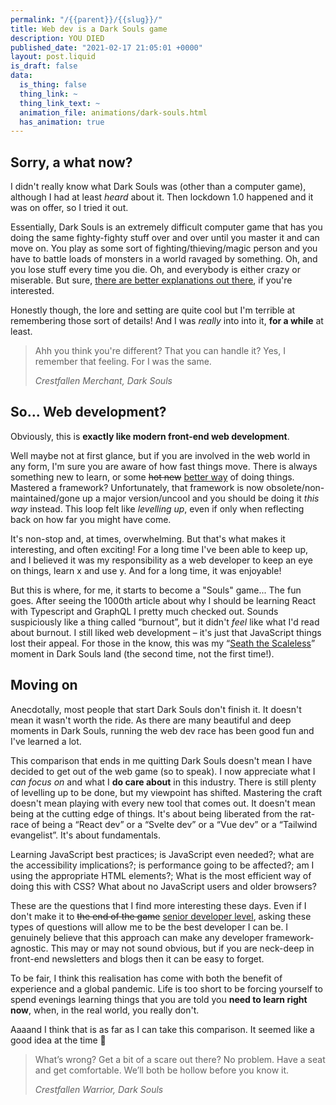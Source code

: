 ```yaml
---
permalink: "/{{parent}}/{{slug}}/"
title: Web dev is a Dark Souls game
description: YOU DIED
published_date: "2021-02-17 21:05:01 +0000"
layout: post.liquid
is_draft: false
data:
  is_thing: false
  thing_link: ~
  thing_link_text: ~
  animation_file: animations/dark-souls.html
  has_animation: true
---
```

## Sorry, a what now?

I didn't really know what Dark Souls was (other than a computer game), although I had at least _heard_ about it. Then lockdown 1.0 happened and it was on offer, so I tried it out.

Essentially, Dark Souls is an extremely difficult computer game that has you doing the same fighty-fighty stuff over and over until you master it and can move on. You play as some sort of fighting/thieving/magic person and you have to battle loads of monsters in a world ravaged by something. Oh, and you lose stuff every time you die. Oh, and everybody is either crazy or miserable. But sure, [there are better explanations out there](https://kotaku.com/what-dark-souls-is-really-all-about-5874599), if you're interested.

Honestly though, the lore and setting are quite cool but I'm terrible at remembering those sort of details! And I was _really_ into into it, **for a while** at least.

<blockquote>
  <p>Ahh you think you're different? That you can handle it? Yes, I remember that feeling. For I was the same.</p>
  <cite>Crestfallen Merchant, Dark Souls</cite>
</blockquote>

## So... Web development?

Obviously, this is **exactly like modern front-end web development**.

Well maybe not at first glance, but if you are involved in the web world in any form, I'm sure you are aware of how fast things move. There is always something new to learn, or some <del>hot new</del> <ins>better way</ins> of doing things. Mastered a framework? Unfortunately, that framework is now obsolete/non-maintained/gone up a major version/uncool and you should be doing it _this way_ instead. This loop felt like _levelling up_, even if only when reflecting back on how far you might have come.

It's non-stop and, at times, overwhelming. But that's what makes it interesting, and often exciting! For a long time I've been able to keep up, and I believed it was my responsibility as a web developer to keep an eye on things, learn x and use y. And for a long time, it was enjoyable!

But this is where, for me, it starts to become a "Souls" game... The fun goes. After seeing the 1000th article about why I should be learning React with Typescript and GraphQL I pretty much checked out. Sounds suspiciously like a thing called &ldquo;burnout&rdquo;, but it didn't _feel_ like what I'd read about burnout. I still liked web development &ndash; it's just that JavaScript things lost their appeal. For those in the know, this was my &ldquo;[Seath the Scaleless](https://darksouls.wiki.fextralife.com/Seath+The+Scaleless)&rdquo; moment in Dark Souls land (the second time, not the first time!).

## Moving on

Anecdotally, most people that start Dark Souls don't finish it. It doesn't mean it wasn't worth the ride. As there are many beautiful and deep moments in Dark Souls, running the web dev race has been good fun and I've learned a lot.

This comparison that ends in me quitting Dark Souls doesn't mean I have decided to get out of the web game (so to speak). I now appreciate what I _can focus on_ and what I **do care about** in this industry. There is still plenty of levelling up to be done, but my viewpoint has shifted. Mastering the craft doesn't mean playing with every new tool that comes out. It doesn't mean being at the cutting edge of things. It's about being liberated from the rat-race of being a &ldquo;React dev&rdquo; or a &ldquo;Svelte dev&rdquo; or a &ldquo;Vue dev&rdquo; or a &ldquo;Tailwind evangelist&rdquo;. It's about fundamentals.

Learning JavaScript best practices; is JavaScript even needed?; what are the accessibility implications?; is performance going to be affected?; am I using the appropriate HTML elements?; What is the most efficient way of doing this with CSS? What about no JavaScript users and older browsers?

These are the questions that I find more interesting these days. Even if I don't make it to <del>the end of the game</del> <ins>senior developer level</ins>, asking these types of questions will allow me to be the best developer I can be. I genuinely believe that this approach can make any developer framework-agnostic. This may or may not sound obvious, but if you are neck-deep in front-end newsletters and blogs then it can be easy to forget.

To be fair, I think this realisation has come with both the benefit of experience and a global pandemic. Life is too short to be forcing yourself to spend evenings learning things that you are told you **need to learn right now**, when, in the real world, you really don't.

Aaaand I think that is as far as I can take this comparison. It seemed like a good idea at the time 🙂

<blockquote>
  <p>
    What’s wrong? Get a bit of a scare out there? No problem. Have a seat and get comfortable. We’ll both be hollow before you know it.
  </p>
  <cite>Crestfallen Warrior, Dark Souls</cite>
</blockquote>